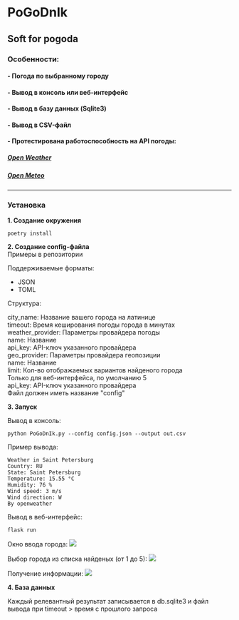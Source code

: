 # PoGoDnIk
## Soft for pogoda
### Особенности:
#### - Погода по выбранному городу
#### - Вывод в консоль или веб-интерфейс
#### - Вывод в базу данных (Sqlite3)
#### - Вывод в CSV-файл
#### - Протестирована работоспособность на API погоды:
##### [Open Weather](https://openweathermap.org)
##### [Open Meteo](https://open-meteo.com)

---
### Установка
**1. Создание окружения**
```
poetry install
```
**2. Создание config-файла**  
Примеры в репозитории  

Поддерживаемые форматы:
- JSON
- TOML

Структура:

city_name: Название вашего города на латинице  
timeout: Время кеширования погоды города в минутах  
weather_provider: Параметры провайдера погоды  
name: Название  
api_key: API-ключ указанного провайдера  
geo_provider: Параметры провайдера геопозиции   
name: Название  
limit: Кол-во отображаемых вариантов найденого города  
Только для веб-интерфейса, по умолчанию 5  
api_key: API-ключ указанного провайдера  
Файл должен иметь название "config"

**3. Запуск**  

Вывод в консоль:
```
python PoGoDnIk.py --config config.json --output out.csv
```
Пример вывода:
```
Weather in Saint Petersburg
Country: RU
State: Saint Petersburg
Temperature: 15.55 °C
Humidity: 76 %
Wind speed: 3 m/s
Wind direction: W
By openweather
```
Вывод в веб-интерфейс:
```
flask run
```
Окно ввода города:
![](https://git.wearentsa.me/DD/Pogodnik/src/branch/main/srс/docs/welcome.png)

Выбор города из списка найденых (от 1 до 5):
![](https://git.wearentsa.me/DD/Pogodnik/src/branch/main/srс/docs/cities.png)

Получение информации:
![](https://git.wearentsa.me/DD/Pogodnik/src/branch/main/srс/docs/weather.png)

**4. База данных**

Каждый релевантный результат записывается в db.sqlite3 и файл вывода при timeout > время с прошлого запроса